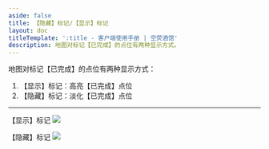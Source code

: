 ```yaml
---
aside: false
title: 【隐藏】标记/【显示】标记
layout: doc
titleTemplate: ':title - 客户端使用手册 | 空荧酒馆'
description: 地图对标记【已完成】的点位有两种显示方式。
---
```


[文：【隐藏】标记/【显示】标记]: # 'https://support.qq.com/products/321980/faqs/127250'

地图对标记【已完成】的点位有两种显示方式：

1. 【显示】标记：高亮【已完成】点位
2. 【隐藏】标记：淡化【已完成】点位

---

【显示】标记
![](/imgs/zh/manual/hide-show-done/Hide.png)

【隐藏】标记
![](/imgs/zh/manual/hide-show-done/show.png)
